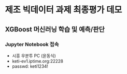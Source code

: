 # 제조 빅데이터 과제 최종평가 데모
## XGBoost 머신러닝 학습 및 예측/판단

### Jupyter Notebook 접속
- 시흥 우분투 PC (윤동식)
- keti-ev1.iptime.org:22228
- passwd: keti1234!
